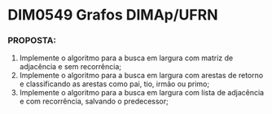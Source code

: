 # DIM0549 Grafos DIMAp/UFRN

### PROPOSTA:

1. Implemente o algoritmo para a busca em
largura com matriz de adjacência e sem
recorrência;
2. Implemente o algoritmo para a busca em
largura com arestas de retorno e
classificando as arestas como pai, tio,
irmão ou primo;
3. Implemente o algoritmo para a busca em
largura com lista de adjacência e com
recorrência, salvando o predecessor;